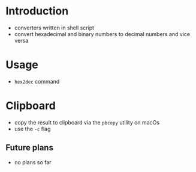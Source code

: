 # Introduction
- converters written in shell script
- convert hexadecimal and binary numbers to decimal numbers and vice versa

# Usage
- `hex2dec` command

# Clipboard
- copy the result to clipboard via the `pbcopy` utility on macOs
- use the `-c` flag

## Future plans
- no plans so far
